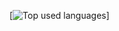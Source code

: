 [![Top used languages](https://github-readme-stats-ten-phi-53.vercel.app/api/top-langs/?username=ranz7&layout=compact)]
